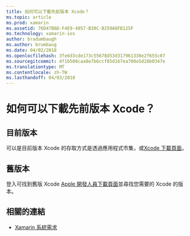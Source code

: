 ```yaml
---
title: 如何可以下載先前版本 Xcode？
ms.topic: article
ms.prod: xamarin
ms.assetid: 76D47B6D-F4E9-4957-B30C-B259A8FB125F
ms.technology: xamarin-ios
author: bradumbaugh
ms.author: brumbaug
ms.date: 04/02/2018
ms.openlocfilehash: 3fe6d3cde173c55678d53d317961338e2f655c07
ms.sourcegitcommit: 4f1b508caa8e7b6ccf85d167ea700a5d28b0347e
ms.translationtype: MT
ms.contentlocale: zh-TW
ms.lasthandoff: 04/03/2018
---
```

# <a name="how-can-i-download-a-previous-version-of-xcode"></a>如何可以下載先前版本 Xcode？

## <a name="current-version"></a>目前版本

可以是目前版本 Xcode 的存取方式是透過應用程式市集，或[Xcode 下載頁面](https://developer.apple.com/xcode/downloads/)。

## <a name="older-versions"></a>舊版本

登入可找到舊版 Xcode [Apple 開發人員下載頁面](https://developer.apple.com/downloads/)並尋找您需要的 Xcode 的版本。

## <a name="related-links"></a>相關的連結
- [Xamarin 系統需求](~/cross-platform/get-started/requirements.md)

